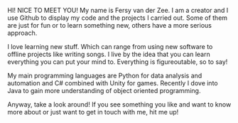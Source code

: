 HI! NICE TO MEET YOU!
My name is Fersy van der Zee. I am a creator and I use Github to display my code and the projects I carried out.
Some of them are just for fun or to learn something new, others have a more serious approach.

I love learning new stuff. Which can range from using new software to offline projects like writing songs.
I live by the idea that you can learn everything you can put your mind to. Everything is figureoutable, so to say!

My main programming languages are Python for data analysis and automation and C# combined with Unity for games. Recently I dove into Java to gain more understanding of object oriented programming.

Anyway, take a look around! If you see something you like and want to know more about or just want to get in touch with me, hit me up!

